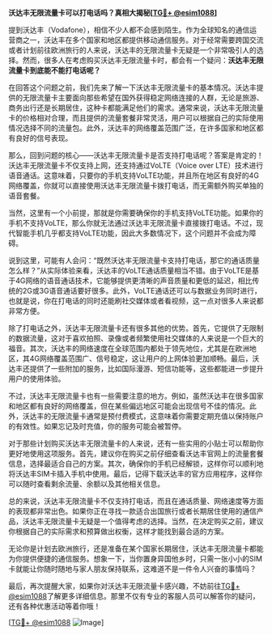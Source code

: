 **沃达丰无限流量卡可以打电话吗？真相大揭秘[[TG💪+ @esim1088](https://t.me/s/esim1088)]**

提到沃达丰（Vodafone），相信不少人都不会感到陌生。作为全球知名的通信运营商之一，沃达丰在多个国家和地区都提供移动通信服务。对于经常需要跨国交流或者计划前往欧洲旅行的人来说，沃达丰的无限流量卡无疑是一个非常吸引人的选择。然而，很多人在考虑购买沃达丰无限流量卡时，都会有一个疑问：**沃达丰无限流量卡到底能不能打电话呢？**

在回答这个问题之前，我们先来了解一下沃达丰无限流量卡的基本情况。沃达丰提供的无限流量卡主要面向那些希望在国外获得稳定网络连接的人群，无论是旅游、商务出行还是长期居住，这种卡都能满足他们的需求。通常来说，沃达丰无限流量卡的价格相对合理，而且提供的流量套餐非常灵活，用户可以根据自己的实际使用情况选择不同的流量包。此外，沃达丰的网络覆盖范围广泛，在许多国家和地区都有良好的信号表现。

那么，回到问题的核心——沃达丰无限流量卡是否支持打电话呢？答案是肯定的！沃达丰无限流量卡不仅支持上网，还支持通过VoLTE（Voice over LTE）技术进行语音通话。这意味着，只要你的手机支持VoLTE功能，并且所在地区有良好的4G网络覆盖，你就可以直接使用沃达丰无限流量卡拨打电话，而无需额外购买单独的语音套餐。

当然，这里有一个小前提，那就是你需要确保你的手机支持VoLTE功能。如果你的手机不支持VoLTE，那么你就无法通过沃达丰无限流量卡直接拨打电话。不过，现代智能手机几乎都支持VoLTE功能，因此大多数情况下，这个问题并不会成为障碍。

说到这里，可能有人会问：“既然沃达丰无限流量卡支持打电话，那它的通话质量怎么样？”从实际体验来看，沃达丰的VoLTE通话质量相当不错。由于VoLTE是基于4G网络的语音通话技术，它能够提供更清晰的声音质量和更低的延迟，相比传统的2G或3G语音通话要好很多。此外，VoLTE通话还可以与数据业务同时进行，也就是说，你在打电话的同时还能刷社交媒体或者看视频，这一点对很多人来说都非常方便。

除了打电话之外，沃达丰无限流量卡还有很多其他的优势。首先，它提供了无限制的数据流量，这对于喜欢拍照、录像或者频繁使用社交媒体的人来说是一个巨大的福音。其次，沃达丰的网络速度在全球范围内都处于领先地位，尤其是在欧洲地区，其4G网络覆盖范围广、信号稳定，这让用户的上网体验更加顺畅。最后，沃达丰还提供了一些附加的服务，比如国际漫游、短信功能等，这些都能进一步提升用户的使用体验。

不过，沃达丰无限流量卡也有一些需要注意的地方。例如，虽然沃达丰在很多国家和地区都有良好的网络覆盖，但在某些偏远地区可能会出现信号不佳的情况。此外，沃达丰的无限流量卡通常是预付费模式，这意味着你需要定期充值以保持账户的有效性。如果忘记及时充值，你的服务可能会被暂停。

对于那些计划购买沃达丰无限流量卡的人来说，还有一些实用的小贴士可以帮助你更好地使用这项服务。首先，建议你在购买之前仔细查看沃达丰官网上的流量套餐信息，选择最适合自己的方案。其次，确保你的手机已经解锁，这样你可以顺利地将沃达丰SIM卡插入手机中使用。最后，记得下载沃达丰的官方应用程序，这样你可以随时查看剩余流量、余额以及其他相关信息。

总的来说，沃达丰无限流量卡不仅支持打电话，而且在通话质量、网络速度等方面的表现都非常出色。如果你正在寻找一款适合出国旅行或者长期居住使用的通信产品，沃达丰无限流量卡无疑是一个值得考虑的选择。当然，在决定购买之前，建议你根据自己的实际需求和预算做出权衡，这样才能找到最合适的方案。

无论你是计划去欧洲旅行，还是准备在某个国家长期居住，沃达丰无限流量卡都能为你提供便捷的通信服务。想象一下，当你置身异国他乡时，只需一张小小的SIM卡就能让你随时随地与家人朋友保持联系，这难道不是一件令人兴奋的事情吗？

最后，再次提醒大家，如果你对沃达丰无限流量卡感兴趣，不妨前往[TG💪+ @esim1088](https://t.me/s/esim1088)了解更多详细信息。那里不仅有专业的客服人员可以解答你的疑问，还有各种优惠活动等着你哦！

[[TG💪+ @esim1088](https://t.me/s/esim1088) ![Image](https://i.postimg.cc/4NQfJmqS/Snipaste-2025-05-13-00-14-12.png)]